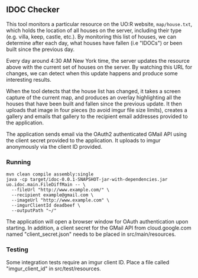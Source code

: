 ## IDOC Checker

This tool monitors a particular resource on the UO:R website, `map/house.txt`, which holds the location of all houses on the server, including their type (e.g. villa, keep, castle, etc.). By monitoring this list of houses, we can determine after each day, what houses have fallen (i.e "IDOCs") or been built since the previous day.

Every day around 4:30 AM New York time, the server updates the resource above with the current set of houses on the server. By watching this URL for changes, we can detect when this update happens and produce some interesting results.

When the tool detects that the house list has changed, it takes a screen capture of the current map, and produces an overlay highlighting all the houses that have been built and fallen since the previous update. It then uploads that image in four pieces (to avoid imgur file size limits), creates a gallery and emails that gallery to the recipient email addresses provided to the application.

The application sends email via the OAuth2 authenticated GMail API using the client secret provided to the application. It uploads to imgur anonymously via the client ID provided.

### Running

    mvn clean compile assembly:single
    java -cp target/idoc-0.0.1-SNAPSHOT-jar-with-dependencies.jar uo.idoc.main.FileDiffMain -- \    
      --fileUrl "http://www.example.com/" \
      --recipient example@gmail.com \
      --imageUrl "http://www.example.com" \
      --imgurClientId deadbeef \
      --outputPath "~/"

The application will open a browser window for OAuth authentication upon
starting. In addition, a client secret for the GMail API from cloud.google.com
named "client_secret.json" needs to be placed in src/main/resources.

### Testing

Some integration tests require an imgur client ID. Place a file called
"imgur_client_id" in src/test/resources.
